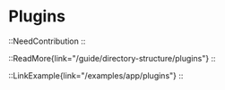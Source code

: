 # Plugins

::NeedContribution
::

::ReadMore{link="/guide/directory-structure/plugins"}
::

::LinkExample{link="/examples/app/plugins"}
::
